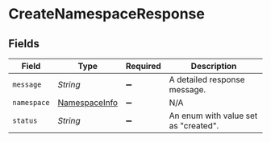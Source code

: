 # CreateNamespaceResponse


## Fields

| Field                                                 | Type                                                  | Required                                              | Description                                           |
| ----------------------------------------------------- | ----------------------------------------------------- | ----------------------------------------------------- | ----------------------------------------------------- |
| `message`                                             | *String*                                              | :heavy_minus_sign:                                    | A detailed response message.                          |
| `namespace`                                           | [NamespaceInfo](../../models/shared/NamespaceInfo.md) | :heavy_minus_sign:                                    | N/A                                                   |
| `status`                                              | *String*                                              | :heavy_minus_sign:                                    | An enum with value set as "created".                  |